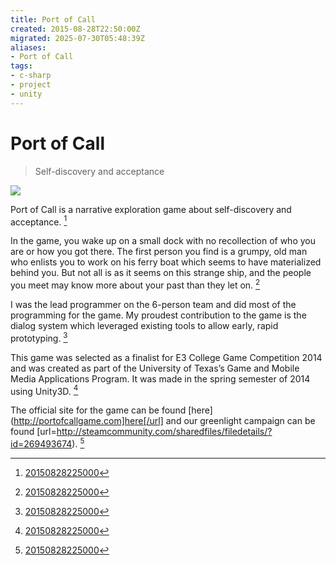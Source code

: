 ```yaml
---
title: Port of Call
created: 2015-08-28T22:50:00Z
migrated: 2025-07-30T05:48:39Z
aliases:
- Port of Call
tags:
- c-sharp
- project
- unity
---
```


# Port of Call

> Self-discovery and acceptance

![](https://www.youtube.com/watch?v=2mG0E58thOE)

Port of Call is a narrative exploration game about self-discovery and acceptance. [^1]

In the game, you wake up on a small dock with no recollection of who you are or how you got there. The first person you find is a grumpy, old man who enlists you to work on his ferry boat which seems to have materialized behind you. But not all is as it seems on this strange ship, and the people you meet may know more about your past than they let on. [^1]

I was the lead programmer on the 6-person team and did most of the programming for the game. My proudest contribution to the game is the dialog system which leveraged existing tools to allow early, rapid prototyping. [^1]

This game was selected as a finalist for E3 College Game Competition 2014 and was created as part of the University of Texas’s Game and Mobile Media Applications Program. It was made in the spring semester of 2014 using Unity3D. [^1]

The official site for the game can be found [here](http://portofcallgame.com]here[/url] and our greenlight campaign can be found [url=http://steamcommunity.com/sharedfiles/filedetails/?id=269493674). [^1]

[^1]: [20150828225000](../entries/20150828225000.md)
